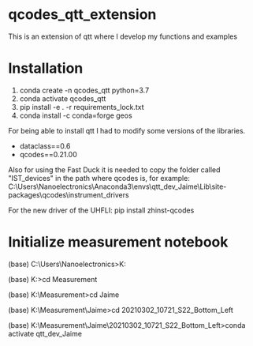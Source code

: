 # qcodes_qtt_extension
This is an extension of qtt where I develop my functions and examples

# Installation
1. conda create -n qcodes_qtt python=3.7
2. conda activate qcodes_qtt
3. pip install -e . -r requirements_lock.txt
4. conda install -c conda=forge geos

For being able to install qtt I had to modify some versions of the libraries. 
* dataclass==0.6
* qcodes==0.21.00

Also for using the Fast Duck it is needed to copy the folder called "IST_devices" in the path where qcodes is, for example: C:\Users\Nanoelectronics\Anaconda3\envs\qtt_dev_Jaime\Lib\site-packages\qcodes\instrument_drivers

For the new driver of the UHFLI: pip install zhinst-qcodes

# Initialize measurement notebook
(base) C:\Users\Nanoelectronics>K:

(base) K:\>cd Measurement

(base) K:\Measurement>cd Jaime

(base) K:\Measurement\Jaime>cd 20210302_10721_S22_Bottom_Left

(base) K:\Measurement\Jaime\20210302_10721_S22_Bottom_Left>conda activate qtt_dev_Jaime
